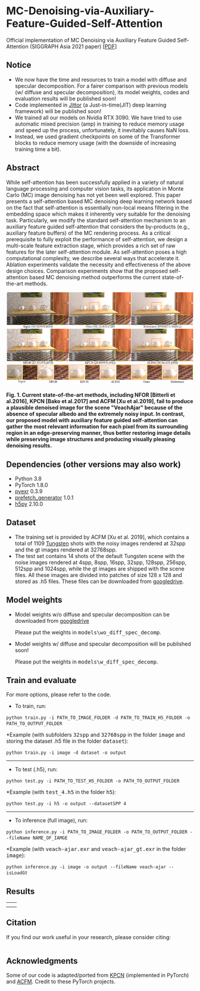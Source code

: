 # MC-Denoising-via-Auxiliary-Feature-Guided-Self-Attention
Official implementation of MC Denoising via Auxiliary Feature Guided Self-Attention (SIGGRAPH Asia 2021 paper) \[[PDF]()\]

## Notice
* We now have the time and resources to train a model with diffuse and specular decomposition.
For a fairer comparison with previous models (w/ diffuse and specular decomposition), its model weights, codes and evaluation results will be published soon!
* Code implemented in [Jittor](https://github.com/Jittor/jittor) (a Just-in-time(JIT) deep learning framework) will be published soon!
* We trained all our models on Nvidia RTX 3090. We have tried to use automatic mixed precision (amp) in training to reduce memory usage and speed up the process, unfortunately, it inevitably causes NaN loss. 
* Instead, we used gradient checkpoints on some of the Transformer blocks to reduce memory usage (with the downside of increasing training time a bit).

## Abstract
While self-attention has been successfully applied in a variety of natural language processing and computer vision tasks, its application in Monte Carlo (MC) image denoising has not yet been well explored. This paper presents a self-attention based MC denoising deep learning network based on the fact that self-attention is essentially non-local means filtering in the embedding space which makes it inherently very suitable for the denoising task. Particularly, we modify the standard self-attention mechanism to an auxiliary feature guided self-attention that considers the by-products (e.g., auxiliary feature buffers) of the MC rendering process. As a critical prerequisite to fully exploit the performance of self-attention, we design a multi-scale feature extraction stage, which provides a rich set of raw features for the later self-attention module. As self-attention poses a high computational complexity, we describe several ways that accelerate it. Ablation experiments validate the necessity and effectiveness of the above design choices. Comparison experiments show that the proposed self-attention based MC denoising method outperforms the current state-of-the-art methods. 

![Teaser](https://github.com/Aatr0x13/MC-Denoising-via-Auxiliary-Feature-Guided-Self-Attention/blob/main/assets/teaser.png)

#### Fig. 1. Current state-of-the-art methods, including NFOR \[Bitterli et al.2016], KPCN \[Bako et al.2017] and ACFM \[Xu et al.2019], fail to produce a plausible denoised image for the scene "VeachAjar" because of the absence of specular albedo and the extremely noisy input. In contrast, our proposed model with auxiliary feature guided self-attention can gather the most relevant information for each pixel from its surrounding region in an edge-preserving manner, thus better restoring image details while preserving image structures and producing visually pleasing denoising results.

## Dependencies (other versions may also work)
* Python 3.8
* PyTorch 1.8.0
* [pyexr](https://github.com/tvogels/pyexr) 0.3.9
* [prefetch_generator](https://github.com/justheuristic/prefetch_generator) 1.0.1
* [h5py](https://github.com/h5py/h5py) 2.10.0

## Dataset
* The training set is provided by ACFM \[Xu et al. 2019], which contains a total of 1109 [Tungsten](https://github.com/tunabrain/tungsten) shots with the noisy images rendered at 32spp and the gt images rendered at 32768spp.
* The test set contains 14 shots of the default Tungsten scene with the noise images rendered at 4spp, 8spp, 16spp, 32spp, 128spp, 256spp, 512spp and 1024spp, while the gt images are shipped with the scene files. All these images are divided into patches of size 128 x 128 and stored as .h5 files. These files can be downloaded from [googledrive]().

## Model weights
* Model weights w/o diffuse and specular decomposition can be downloaded from [googledrive](https://drive.google.com/file/d/12iyOwhxdqoHwNtQ9Y01FEttYG30jVPrQ/view?usp=sharing)

  Please put the weights in <kbd>models\wo_diff_spec_decomp</kbd>.
* Model weights w/ diffuse and specular decomposition will be published soon!

  Please put the weights in <kbd>models\w_diff_spec_decomp</kbd>.

## Train and evaluate
For more options, please refer to the code.
* To train, run:
```
python train.py -i PATH_TO_IMAGE_FOLDER -d PATH_TO_TRAIN_H5_FOLDER -o PATH_TO_OUTPUT_FOLDER
```
*Example (with subfolders <kbd>32spp</kbd> and <kbd>32768spp</kbd> in the folder <kbd>image</kbd> and storing the dataset .h5 file in the folder <kbd>dataset</kbd>):
```
python train.py -i image -d dataset -o output
```  
***
* To test (.h5), run:
```
python test.py -i PATH_TO_TEST_H5_FOLDER -o PATH_TO_OUTPUT_FOLDER
```
*Example (with <kbd>test_4.h5</kbd> in the folder <kbd>h5</kbd>):
```
python test.py -i h5 -o output --datasetSPP 4
```  
***  
* To inference (full image), run:
```
python inference.py -i PATH_TO_IMAGE_FOLDER -o PATH_TO_OUTPUT_FOLDER --fileName NAME_OF_IAMGE
```
*Example (with <kbd>veach-ajar.exr</kbd> and <kbd>veach-ajar_gt.exr</kbd> in the folder <kbd>image</kbd>):
```
python inference.py -i image -o output --fileName veach-ajar --isLoadGt
```

## Results
|      |      |
|:----:|:----:|
|      |      |
|      |      |

## Citation
If you find our work useful in your research, please consider citing:
```
```

## Acknowledgments
Some of our code is adapted/ported from [KPCN](https://github.com/Nidjo123/kpcn) (implemented in PyTorch) and [ACFM](https://github.com/mcdenoising/AdvMCDenoise). Credit to these PyTorch projects.
